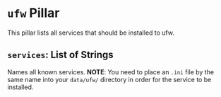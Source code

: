 # `ufw` Pillar

This pillar lists all services that should be installed to ufw.

## `services`: List of Strings

Names all known services.
**NOTE**: You need to place an `.ini` file by the
same name into your `data/ufw/` directory in order
for the service to be installed.

